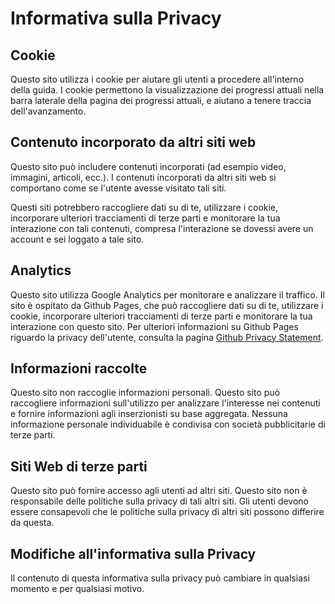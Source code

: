 # Informativa sulla Privacy

## Cookie

Questo sito utilizza i cookie per aiutare gli utenti a procedere all'interno della guida. I cookie permettono la visualizzazione dei progressi attuali nella barra laterale della pagina dei progressi attuali, e aiutano a tenere traccia dell'avanzamento.

## Contenuto incorporato da altri siti web

Questo sito può includere contenuti incorporati (ad esempio video, immagini, articoli, ecc.). I contenuti incorporati da altri siti web si comportano come se l'utente avesse visitato tali siti.

Questi siti potrebbero raccogliere dati su di te, utilizzare i cookie, incorporare ulteriori tracciamenti di terze parti e monitorare la tua interazione con tali contenuti, compresa l'interazione se dovessi avere un account e sei loggato a tale sito.

## Analytics

Questo sito utilizza Google Analytics per monitorare e analizzare il traffico. Il sito è ospitato da Github Pages, che può raccogliere dati su di te, utilizzare i cookie, incorporare ulteriori tracciamenti di terze parti e monitorare la tua interazione con questo sito. Per ulteriori informazioni su Github Pages riguardo la privacy dell'utente, consulta la pagina [Github Privacy Statement](https://help.github.com/en/articles/github-privacy-statement).

## Informazioni raccolte

Questo sito non raccoglie informazioni personali. Questo sito può raccogliere informazioni sull'utilizzo per analizzare l'interesse nei contenuti e fornire informazioni agli inserzionisti su base aggregata. Nessuna informazione personale individuabile è condivisa con società pubblicitarie di terze parti.

## Siti Web di terze parti

Questo sito può fornire accesso agli utenti ad altri siti. Questo sito non è responsabile delle politiche sulla privacy di tali altri siti. Gli utenti devono essere consapevoli che le politiche sulla privacy di altri siti possono differire da questa.

## Modifiche all'informativa sulla Privacy

Il contenuto di questa informativa sulla privacy può cambiare in qualsiasi momento e per qualsiasi motivo.
